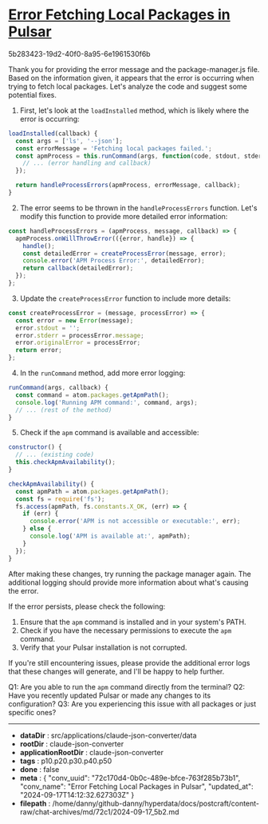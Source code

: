 # [Error Fetching Local Packages in Pulsar](https://claude.ai/chat/72c170d4-0b0c-489e-bfce-763f285b73b1)

5b283423-19d2-40f0-8a95-6e1961530f6b

 Thank you for providing the error message and the package-manager.js file. Based on the information given, it appears that the error is occurring when trying to fetch local packages. Let's analyze the code and suggest some potential fixes.

1. First, let's look at the `loadInstalled` method, which is likely where the error is occurring:

```javascript
loadInstalled(callback) {
  const args = ['ls', '--json'];
  const errorMessage = 'Fetching local packages failed.';
  const apmProcess = this.runCommand(args, function(code, stdout, stderr) {
    // ... (error handling and callback)
  });

  return handleProcessErrors(apmProcess, errorMessage, callback);
}
```

2. The error seems to be thrown in the `handleProcessErrors` function. Let's modify this function to provide more detailed error information:

```javascript
const handleProcessErrors = (apmProcess, message, callback) => {
  apmProcess.onWillThrowError(({error, handle}) => {
    handle();
    const detailedError = createProcessError(message, error);
    console.error('APM Process Error:', detailedError);
    return callback(detailedError);
  });
};
```

3. Update the `createProcessError` function to include more details:

```javascript
const createProcessError = (message, processError) => {
  const error = new Error(message);
  error.stdout = '';
  error.stderr = processError.message;
  error.originalError = processError;
  return error;
};
```

4. In the `runCommand` method, add more error logging:

```javascript
runCommand(args, callback) {
  const command = atom.packages.getApmPath();
  console.log('Running APM command:', command, args);
  // ... (rest of the method)
}
```

5. Check if the `apm` command is available and accessible:

```javascript
constructor() {
  // ... (existing code)
  this.checkApmAvailability();
}

checkApmAvailability() {
  const apmPath = atom.packages.getApmPath();
  const fs = require('fs');
  fs.access(apmPath, fs.constants.X_OK, (err) => {
    if (err) {
      console.error('APM is not accessible or executable:', err);
    } else {
      console.log('APM is available at:', apmPath);
    }
  });
}
```

After making these changes, try running the package manager again. The additional logging should provide more information about what's causing the error.

If the error persists, please check the following:

1. Ensure that the `apm` command is installed and in your system's PATH.
2. Check if you have the necessary permissions to execute the `apm` command.
3. Verify that your Pulsar installation is not corrupted.

If you're still encountering issues, please provide the additional error logs that these changes will generate, and I'll be happy to help further.

Q1: Are you able to run the `apm` command directly from the terminal?
Q2: Have you recently updated Pulsar or made any changes to its configuration?
Q3: Are you experiencing this issue with all packages or just specific ones?

---

* **dataDir** : src/applications/claude-json-converter/data
* **rootDir** : claude-json-converter
* **applicationRootDir** : claude-json-converter
* **tags** : p10.p20.p30.p40.p50
* **done** : false
* **meta** : {
  "conv_uuid": "72c170d4-0b0c-489e-bfce-763f285b73b1",
  "conv_name": "Error Fetching Local Packages in Pulsar",
  "updated_at": "2024-09-17T14:12:32.627303Z"
}
* **filepath** : /home/danny/github-danny/hyperdata/docs/postcraft/content-raw/chat-archives/md/72c1/2024-09-17_5b2.md